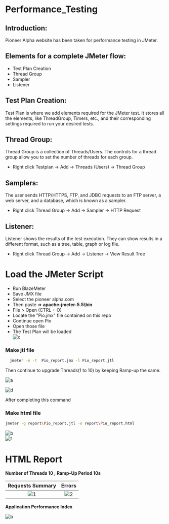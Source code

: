 # Performance_Testing

## Introduction: 
Pioneer Alpha website has been taken for performance testing in JMeter.

## Elements for a complete JMeter flow:
- Test Plan Creation
- Thread Group
- Sampler
- Listener

## Test Plan Creation:
Test Plan is where we add elements required for the JMeter test. It stores all the elements, like ThreadGroup, Timers, etc., and their corresponding settings required to run your desired tests.
## Thread Group:
Thread Group is a collection of Threads/Users. The controls for a thread group allow you to set the number of threads for each group.
- Right click Testplan -> Add -> Threads (Users) -> Thread Group
## Samplers:
The user sends HTTP/HTTPS, FTP, and JDBC requests to an FTP server, a web server, and a database, which is known as a sampler.
- Right click Thread Group -> Add -> Sampler -> HTTP Request
## Listener:
Listener shows the results of the test execution. They can show results in a different format, such as a tree, table, graph or log file.
- Right click Thread Group -> Add -> Listener -> View Result Tree

# Load the JMeter Script 
   - Run BlazeMeter    
   - Save JMX file
   - Select the pioneer alpha.com
   - Then paste => **apache-jmeter-5.5\bin**
   - File > Open (CTRL + O)
   - Locate the "Pio.jmx" file contained on this repo
   - Continue open Pio
   - Open those file
   - The Test Plan will be loaded     
   ![c](https://github.com/Anika154/Performance_Testing/assets/54212195/9b666c91-39ac-4dda-8ef9-0675238140ed)
### Make jtl file

```bash
  jmeter -n -t  Pio_report.jmx -l Pio_report.jtl
```      
Then continue to upgrade Threads(1 to 10) by keeping Ramp-up the same.
  
  ![a](https://github.com/Anika154/Performance_Testing/assets/54212195/1fddbed0-1040-4637-b831-94b7f7025077)
 
  
  ![d](https://github.com/Anika154/Performance_Testing/assets/54212195/efed3e1d-ce7d-4c09-a1d4-a5bc159a17ba)

After completing this command
   ### Make html file   
  
  ```bash
  jmeter -g report\Pio_report.jtl -o report\Pio_report.html
```

  ![b](https://github.com/Anika154/Performance_Testing/assets/54212195/d99e8618-b9e8-48fb-88ae-fc49d03c39d4)  
  ![f](https://github.com/Anika154/Performance_Testing/assets/54212195/89dca3ab-f23c-4e27-ad56-591144a24ec4)

# HTML Report

**Number of Threads 10 ; Ramp-Up Period 10s**
   
Requests Summary             |  Errors
:-------------------------:|:-------------------------:
![1](https://github.com/Anika154/Performance_Testing/assets/54212195/4df13c71-83e3-4495-97ee-7ca423cf14ea)  |  ![2](https://github.com/Anika154/Performance_Testing/assets/54212195/11c51bb7-5634-440e-920a-5616a0c62a26.jpg)


**Application Performance Index**             

![b](https://github.com/Anika154/Performance_Testing/assets/54212195/86db3b03-d33a-4c4c-9409-903642079709)



